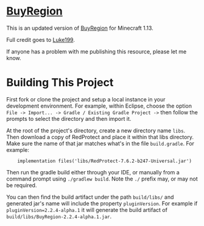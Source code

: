 # [BuyRegion](https://www.spigotmc.org/resources/buyregion-updated-for-1-13.60189/)

This is an updated version of [BuyRegion](https://www.spigotmc.org/resources/buyregion.507/) for Minecraft 1.13.

Full credit goes to [Luke199](https://www.spigotmc.org/resources/authors/luke199.2113/).

If anyone has a problem with me publishing this resource, please let me know.



# Building This Project

First fork or clone the project and setup a local instance in your development environment. For example, within Eclipse, choose the option `File -> Import... -> Gradle / Existing Gradle Project ->` then follow the prompts to select the directory and then import it.


At the root of the project's directory, create a new directory name `libs`.  Then download a copy of RedProtect and place it within that libs directory.  Make sure the name of that jar matches what's in the file `build.gradle`.  For example:

```
    implementation files('libs/RedProtect-7.6.2-b247-Universal.jar')
```

Then run the gradle build either through your IDE, or manually from a command prompt using `./gradlew build`.  Note the `./` prefix may, or may not be required.


You can then find the build artifact under the path `build/libs/` and generated jar's name will include the property `pluginVersion`.  For example if `pluginVersion=2.2.4-alpha.1` it will generate the build artifact of `build/libs/BuyRegion-2.2.4-alpha.1.jar`.


